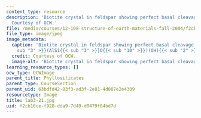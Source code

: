 ```yaml
---
content_type: resource
description: 'Biotite crystal in feldspar showing perfect basal cleavage: K(Mg,Fe)3(AlSi3O10)(OH)2.
  Courtesy of OCW.'
file: /media/courses/12-108-structure-of-earth-materials-fall-2004/f2cb16cef928dda97d49d0479f04bd7d_lab3-21.jpg
file_type: image/jpeg
image_metadata:
  caption: 'Biotite crystal in feldspar showing perfect basal cleavage: K(Mg,Fe){{<
    sub "3" >}}(AlSi{{< sub "3" >}}O{{< sub "10" >}})(OH){{< sub "2" >}}.'
  credit: Courtesy of OCW.
  image-alt: 'Biotite crystal in feldspar showing perfect basal cleavage. '
learning_resource_types: []
ocw_type: OCWImage
parent_title: Phyllosilicates
parent_type: CourseSection
parent_uid: 63bdfd42-83f3-ad3f-2e81-4d007e2e4309
resourcetype: Image
title: lab3-21.jpg
uid: f2cb16ce-f928-dda9-7d49-d0479f04bd7d
---
```

